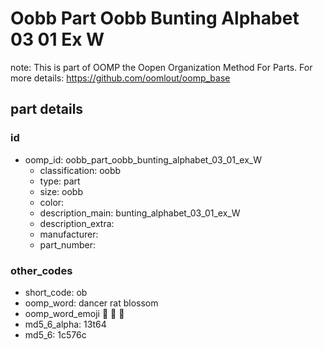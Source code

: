 # Oobb Part Oobb Bunting Alphabet 03 01 Ex W  

note: This is part of OOMP the Oopen Organization Method For Parts. For more details: https://github.com/oomlout/oomp_base

##  part details





### id
* oomp_id: oobb_part_oobb_bunting_alphabet_03_01_ex_W
  * classification: oobb
  * type: part
  * size: oobb
  * color: 
  * description_main: bunting_alphabet_03_01_ex_W
  * description_extra: 
  * manufacturer: 
  * part_number: 

### other_codes
* short_code: ob
* oomp_word: dancer rat blossom
* oomp_word_emoji :dancer: :rat: :blossom:
* md5_6_alpha: 13t64
* md5_6: 1c576c